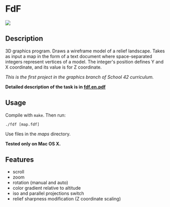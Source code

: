 # FdF

![](fdf_demo.gif)

## Description

3D graphics program. Draws a wireframe model of a relief landscape. Takes as input a map in the form of a text document where space-separated integers represent vertices of a model. The integer's position defines Y and X coordinate, and its value is for Z coordinate.

*This is the first project in the graphics branch of School 42 curriculum.*

**Detailed description of the task is in [fdf.en.pdf](https://github.com/dstepanets/FdF/blob/master/fdf.en.pdf)**

## Usage

Compile with `make`. Then run:

`./fdf [map.fdf]`

Use files in the *maps* directory.

**Tested only on Mac OS X.**

## Features

- scroll
- zoom
- rotation (manual and auto)
- color gradient relative to altitude
- iso and parallel projections switch
- relief sharpness modification (Z coordinate scaling)
